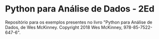 # Python para Análise de Dados - 2Ed

Repositório para os exemplos presentes no livro "Python para Análise de Dados, de Wes McKinney. Copyright 2018 Wes McKinney, 978-85-7522-647-6".
